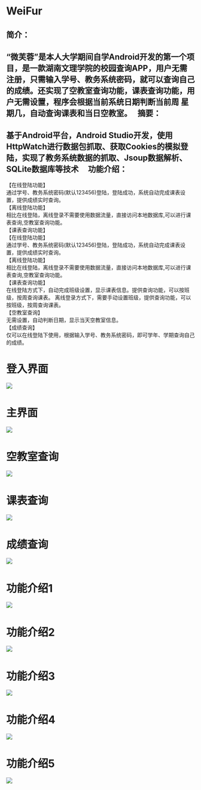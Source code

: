 # WeiFur
简介：  
------
“微芙蓉”是本人大学期间自学Android开发的第一个项目，是一款湖南文理学院的校园查询APP，用户无需注册，只需输入学号、教务系统密码，就可以查询自己的成绩。还实现了空教室查询功能，课表查询功能，用户无需设置，程序会根据当前系统日期判断当前周 星期几，自动查询课表和当日空教室。  
摘要：
------
基于Android平台，Android Studio开发，使用HttpWatch进行数据包抓取、获取Cookies的模拟登陆，实现了教务系统数据的抓取、Jsoup数据解析、SQLite数据库等技术  
  
功能介绍：
------
【在线登陆功能】  
通过学号、教务系统密码(默认123456)登陆，登陆成功，系统自动完成课表设置，提供成绩实时查询。  
【离线登陆功能】  
相比在线登陆，离线登录不需要使用数据流量，直接访问本地数据库,可以进行课表查询,空教室查询功能。  
【课表查询功能】  
【在线登陆功能】  
通过学号、教务系统密码(默认123456)登陆，登陆成功，系统自动完成课表设置，提供成绩实时查询。  
【离线登陆功能】  
相比在线登陆，离线登录不需要使用数据流量，直接访问本地数据库,可以进行课表查询,空教室查询功能。  
【课表查询功能】  
在线登陆方式下，自动完成班级设置，显示课表信息。提供查询功能，可以按班级，按周查询课表。
离线登录方式下，需要手动设置班级，提供查询功能，可以按班级，按周查询课表。  
【空教室查询】  
无需设置，自动判断日期，显示当天空教室信息。  
【成绩查询】  
仅可以在线登陆下使用，根据输入学号、教务系统密码，即可学年、学期查询自己的成绩。  

登入界面
=====
![](https://github.com/luojie1024/WeiFur/blob/master/screenshots/%E7%99%BB%E5%85%A5%E7%95%8C%E9%9D%A2.png?raw=true)  


主界面
=====
![](https://github.com/luojie1024/WeiFur/blob/master/screenshots/%E4%B8%BB%E7%95%8C%E9%9D%A2.png?raw=true)  


空教室查询
=====
![](https://github.com/luojie1024/WeiFur/blob/master/screenshots/%E7%A9%BA%E6%95%99%E5%AE%A4.png?raw=true)  

课表查询
=====
![](https://github.com/luojie1024/WeiFur/blob/master/screenshots/%E8%AF%BE%E8%A1%A8%E6%9F%A5%E8%AF%A2.png?raw=true)  


成绩查询
=====
![](https://github.com/luojie1024/WeiFur/blob/master/screenshots/%E6%88%90%E7%BB%A9%E6%9F%A5%E8%AF%A2.png?raw=true)  

功能介绍1
=====
![](https://github.com/luojie1024/WeiFur/blob/master/screenshots/001.png?raw=true)  


功能介绍2
=====
![](https://github.com/luojie1024/WeiFur/blob/master/screenshots/002.png?raw=true)  


功能介绍3
=====
![](https://github.com/luojie1024/WeiFur/blob/master/screenshots/003.png?raw=true)  

功能介绍4
=====
![](https://github.com/luojie1024/WeiFur/blob/master/screenshots/004.png?raw=true)  

功能介绍5
=====
![](https://github.com/luojie1024/WeiFur/blob/master/screenshots/0101.png?raw=true)  
